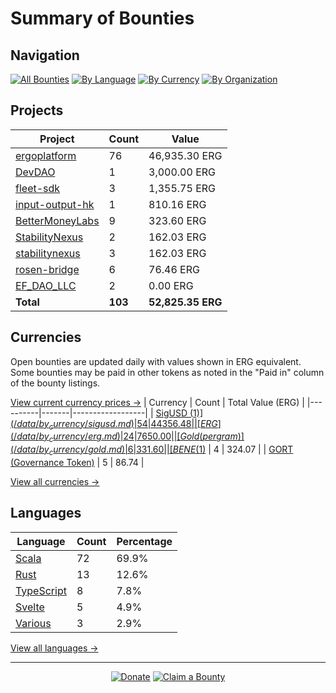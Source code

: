 <!-- GENERATED FILE - DO NOT EDIT DIRECTLY -->
<!-- Generated on: 2025-10-22 12:51:56 -->

# Summary of Bounties

## Navigation

[![All Bounties](https://img.shields.io/badge/All%20Bounties-103-blue)](/data/all.md) [![By Language](https://img.shields.io/badge/By%20Language-6-green)](/data/summary.md#languages) [![By Currency](https://img.shields.io/badge/By%20Currency-7-yellow)](/data/summary.md#currencies) [![By Organization](https://img.shields.io/badge/By%20Organization-9-orange)](/data/summary.md#projects)

## Projects

| Project | Count | Value |
|----------|-------|-------|
| [ergoplatform](/data/by_org/ergoplatform.md) | 76 | 46,935.30 ERG |
| [DevDAO](/data/by_org/devdao.md) | 1 | 3,000.00 ERG |
| [fleet-sdk](/data/by_org/fleet-sdk.md) | 3 | 1,355.75 ERG |
| [input-output-hk](/data/by_org/input-output-hk.md) | 1 | 810.16 ERG |
| [BetterMoneyLabs](/data/by_org/bettermoneylabs.md) | 9 | 323.60 ERG |
| [StabilityNexus](/data/by_org/stabilitynexus.md) | 2 | 162.03 ERG |
| [stabilitynexus](/data/by_org/stabilitynexus.md) | 3 | 162.03 ERG |
| [rosen-bridge](/data/by_org/rosen-bridge.md) | 6 | 76.46 ERG |
| [EF_DAO_LLC](/data/by_org/ef_dao_llc.md) | 2 | 0.00 ERG |
| **Total** | **103** | **52,825.35 ERG** |

## Currencies

Open bounties are updated daily with values shown in ERG equivalent. Some bounties may be paid in other tokens as noted in the "Paid in" column of the bounty listings.

[View current currency prices →](/data/currency_prices.md)
| Currency | Count | Total Value (ERG) |
|----------|-------|------------------|
| [SigUSD ($1)](/data/by_currency/sigusd.md) | 54 | 44356.48 |
| [ERG](/data/by_currency/erg.md) | 24 | 7650.00 |
| [Gold (per gram)](/data/by_currency/gold.md) | 6 | 331.60 |
| [BENE ($1)](/data/by_currency/bene.md) | 4 | 324.07 |
| [GORT (Governance Token)](/data/by_currency/gort.md) | 5 | 86.74 |

[View all currencies →](/data/by_currency/)

## Languages

| Language | Count | Percentage |
|----------|-------|------------|
| [Scala](/data/by_language/scala.md) | 72 | 69.9% |
| [Rust](/data/by_language/rust.md) | 13 | 12.6% |
| [TypeScript](/data/by_language/typescript.md) | 8 | 7.8% |
| [Svelte](/data/by_language/svelte.md) | 5 | 4.9% |
| [Various](/data/by_language/various.md) | 3 | 2.9% |

[View all languages →](/data/by_language/)



---

<div align="center">
  <p>
    <a href="../docs/donate.md"><img src="https://img.shields.io/badge/❤️%20Donate-F44336" alt="Donate"></a>
    <a href="../docs/bounty-submission-guide.md#reserving-a-bounty"><img src="https://img.shields.io/badge/🔒%20How%20To%20Claim-4CAF50" alt="Claim a Bounty"></a>
  </p>
</div>


<!-- END OF GENERATED CONTENT -->
